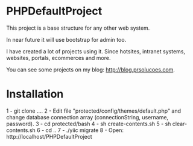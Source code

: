 PHPDefaultProject
=================

This project is a base structure for any other web system.

In near future it will use bootstrap for admin too.

I have created a lot of projects using it. Since hotsites, intranet systems, websites, portals, ecommerces and more.

You can see some projects on my blog: http://blog.prsolucoes.com.

Installation
=================

1 - git clone ....
2 - Edit file "protected/config/themes/default.php" and change database connection array (connectionString, username, password).
3 - cd protected/bash
4 - sh create-contents.sh
5 - sh clear-contents.sh
6 - cd ..
7 - ./yiic migrate
8 - Open: http://localhost/PHPDefaultProject

